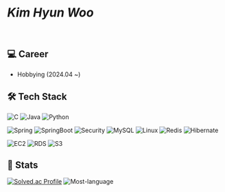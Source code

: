 # *Kim Hyun Woo*
<br>

## 💻 Career

- Hobbying (2024.04 ~)



## 🛠 Tech Stack

![C](https://img.shields.io/badge/C-%2300599C.svg?style=flat-square&logo=C&logoColor=white)
![Java](https://img.shields.io/badge/Java-3776AB?style=flat-square&logo=mysql&logoColor=white)
![Python](https://img.shields.io/badge/Python-3776AB.svg?style=flat-square&logo=Python&logoColor=white)

![Spring](https://img.shields.io/badge/Spring-6DB33F?style=flat-square&logo=Spring&logoColor=white)
![SpringBoot](https://img.shields.io/badge/Spring%20Boot-6DB33F?style=flat-square&logo=Spring%20Boot&logoColor=white)
![Security](https://img.shields.io/badge/Spring%20Security-6DB33F?style=flat-square&logo=Spring%20Security&logoColor=white)
![MySQL](https://img.shields.io/badge/MySQL-4479A1?style=flat-square&logo=MySQL&logoColor=white)
![Linux](https://img.shields.io/badge/linux-FCC624?style=flat-square&logo=linux&logoColor=black)
![Redis](https://img.shields.io/badge/Redis-DC382D?style=flat-square&logo=Redis&logoColor=white)
![Hibernate](https://img.shields.io/badge/Hibernate-59666C?style=flat-square&logo=Hibernate&logoColor=white)

![EC2](https://img.shields.io/badge/Amazon%20EC2-FF9900?style=flat-square&logo=Amazon%20EC2&logoColor=white)
![RDS](https://img.shields.io/badge/Amazon%20RDS-527FFF?style=flat-square&logo=Amazon%20RDS&logoColor=white)
![S3](https://img.shields.io/badge/Amazon%20S3-569A31?style=flat-square&logo=Amazon%20S3&logoColor=white)


## 🐣 Stats

[![Solved.ac Profile](http://mazassumnida.wtf/api/v2/generate_badge?boj=rlagusdn3046)](https://solved.ac/rlagusdn3046/)
![Most-language](https://github-readme-stats.vercel.app/api/top-langs/?username=oowhmilk&layout=compact&theme=dark)
